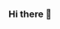 ### Hi there 👋

<!--
**OzgunOzdemir/OzgunOzdemir** is a ✨ _special_ ✨ repository because its `README.md` (this file) appears on your GitHub profile.

Here are some ideas to get you started:

- 🔭 I’m currently working on Moneytolia
- 👨‍💻 I'm currently working with Angular, Node JS, Html and Scss at Moneytolia
- 🔭 I'm have been used React JS, React Native, Angular JS, Express
- 🌱 I’m currently learning  Next JS, Node JS, GraphQL, Amazon Web Services
- 📫 How to reach me: ozgunozdemir.com
- 🚀 Npm address:  npmjs.com/~ozgunozdemir
- 👨‍💼 Linkedin: linkedin.com/in/özgün-özdemir-a24362ab 
-->
